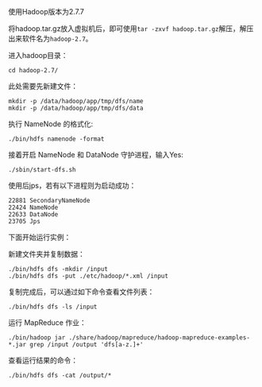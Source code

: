使用Hadoop版本为2.7.7

将hadoop.tar.gz放入虚拟机后，即可使用`tar -zxvf hadoop.tar.gz`解压，解压出来软件名为`hadoop-2.7`。

进入hadoop目录：

```
cd hadoop-2.7/
```

此处需要先新建文件：

```
mkdir -p /data/hadoop/app/tmp/dfs/name
mkdir -p /data/hadoop/app/tmp/dfs/data
```

执行 NameNode 的格式化:

```
./bin/hdfs namenode -format
```

接着开启 NameNode 和 DataNode 守护进程，输入Yes:

```
./sbin/start-dfs.sh 
```

使用后jps，若有以下进程则为启动成功：

```
22881 SecondaryNameNode
22424 NameNode
22633 DataNode
23705 Jps
```

下面开始运行实例：

新建文件夹并复制数据：

```
./bin/hdfs dfs -mkdir /input
./bin/hdfs dfs -put ./etc/hadoop/*.xml /input
```

复制完成后，可以通过如下命令查看文件列表：

```
./bin/hdfs dfs -ls /input
```

运行 MapReduce 作业：

```
./bin/hadoop jar ./share/hadoop/mapreduce/hadoop-mapreduce-examples-*.jar grep /input /output 'dfs[a-z.]+'
```

查看运行结果的命令：

```
./bin/hdfs dfs -cat /output/*
```

